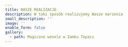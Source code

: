 ```yaml
---
title: NASZE REALIZACJE
description: W taki sposób realizujemy Wasze marzenia
small_description: ''
image: ''
enable_form: false
gallery:
  - path: Magiczne wesele w Zamku Topacz
---
```


